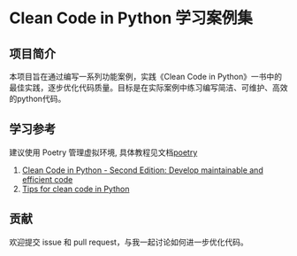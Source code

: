 # Clean Code in Python 学习案例集

## 项目简介
本项目旨在通过编写一系列功能案例，实践《Clean Code in Python》一书中的最佳实践，逐步优化代码质量。目标是在实际案例中练习编写简洁、可维护、高效的python代码。

## 学习参考

建议使用 Poetry 管理虚拟环境, 具体教程见文档[poetry](doc/poetry.md)

1. [Clean Code in Python - Second Edition: Develop maintainable and efficient code](https://www.amazon.com/Clean-Code-Python-maintainable-efficient/dp/1800560214)
2. [Tips for clean code in Python](https://pybit.es/articles/tips-for-clean-code-in-python/)

## 贡献
欢迎提交 issue 和 pull request，与我一起讨论如何进一步优化代码。
